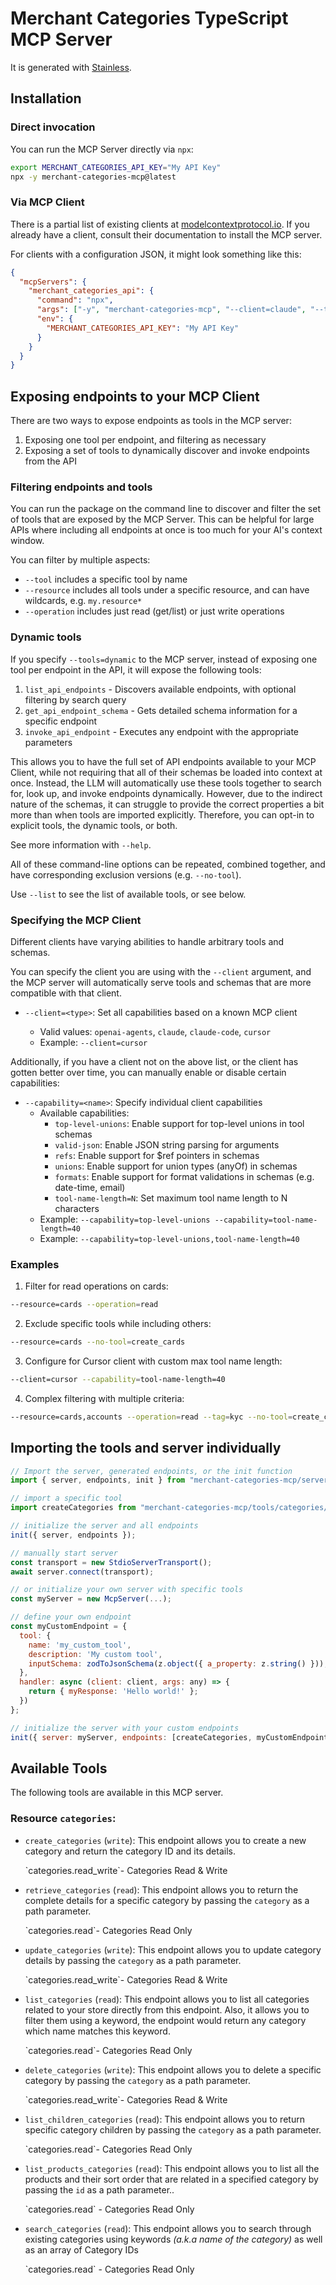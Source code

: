 # Merchant Categories TypeScript MCP Server

It is generated with [Stainless](https://www.stainless.com/).

## Installation

### Direct invocation

You can run the MCP Server directly via `npx`:

```sh
export MERCHANT_CATEGORIES_API_KEY="My API Key"
npx -y merchant-categories-mcp@latest
```

### Via MCP Client

There is a partial list of existing clients at [modelcontextprotocol.io](https://modelcontextprotocol.io/clients). If you already
have a client, consult their documentation to install the MCP server.

For clients with a configuration JSON, it might look something like this:

```json
{
  "mcpServers": {
    "merchant_categories_api": {
      "command": "npx",
      "args": ["-y", "merchant-categories-mcp", "--client=claude", "--tools=all"],
      "env": {
        "MERCHANT_CATEGORIES_API_KEY": "My API Key"
      }
    }
  }
}
```

## Exposing endpoints to your MCP Client

There are two ways to expose endpoints as tools in the MCP server:

1. Exposing one tool per endpoint, and filtering as necessary
2. Exposing a set of tools to dynamically discover and invoke endpoints from the API

### Filtering endpoints and tools

You can run the package on the command line to discover and filter the set of tools that are exposed by the
MCP Server. This can be helpful for large APIs where including all endpoints at once is too much for your AI's
context window.

You can filter by multiple aspects:

- `--tool` includes a specific tool by name
- `--resource` includes all tools under a specific resource, and can have wildcards, e.g. `my.resource*`
- `--operation` includes just read (get/list) or just write operations

### Dynamic tools

If you specify `--tools=dynamic` to the MCP server, instead of exposing one tool per endpoint in the API, it will
expose the following tools:

1. `list_api_endpoints` - Discovers available endpoints, with optional filtering by search query
2. `get_api_endpoint_schema` - Gets detailed schema information for a specific endpoint
3. `invoke_api_endpoint` - Executes any endpoint with the appropriate parameters

This allows you to have the full set of API endpoints available to your MCP Client, while not requiring that all
of their schemas be loaded into context at once. Instead, the LLM will automatically use these tools together to
search for, look up, and invoke endpoints dynamically. However, due to the indirect nature of the schemas, it
can struggle to provide the correct properties a bit more than when tools are imported explicitly. Therefore,
you can opt-in to explicit tools, the dynamic tools, or both.

See more information with `--help`.

All of these command-line options can be repeated, combined together, and have corresponding exclusion versions (e.g. `--no-tool`).

Use `--list` to see the list of available tools, or see below.

### Specifying the MCP Client

Different clients have varying abilities to handle arbitrary tools and schemas.

You can specify the client you are using with the `--client` argument, and the MCP server will automatically
serve tools and schemas that are more compatible with that client.

- `--client=<type>`: Set all capabilities based on a known MCP client

  - Valid values: `openai-agents`, `claude`, `claude-code`, `cursor`
  - Example: `--client=cursor`

Additionally, if you have a client not on the above list, or the client has gotten better
over time, you can manually enable or disable certain capabilities:

- `--capability=<name>`: Specify individual client capabilities
  - Available capabilities:
    - `top-level-unions`: Enable support for top-level unions in tool schemas
    - `valid-json`: Enable JSON string parsing for arguments
    - `refs`: Enable support for $ref pointers in schemas
    - `unions`: Enable support for union types (anyOf) in schemas
    - `formats`: Enable support for format validations in schemas (e.g. date-time, email)
    - `tool-name-length=N`: Set maximum tool name length to N characters
  - Example: `--capability=top-level-unions --capability=tool-name-length=40`
  - Example: `--capability=top-level-unions,tool-name-length=40`

### Examples

1. Filter for read operations on cards:

```bash
--resource=cards --operation=read
```

2. Exclude specific tools while including others:

```bash
--resource=cards --no-tool=create_cards
```

3. Configure for Cursor client with custom max tool name length:

```bash
--client=cursor --capability=tool-name-length=40
```

4. Complex filtering with multiple criteria:

```bash
--resource=cards,accounts --operation=read --tag=kyc --no-tool=create_cards
```

## Importing the tools and server individually

```js
// Import the server, generated endpoints, or the init function
import { server, endpoints, init } from "merchant-categories-mcp/server";

// import a specific tool
import createCategories from "merchant-categories-mcp/tools/categories/create-categories";

// initialize the server and all endpoints
init({ server, endpoints });

// manually start server
const transport = new StdioServerTransport();
await server.connect(transport);

// or initialize your own server with specific tools
const myServer = new McpServer(...);

// define your own endpoint
const myCustomEndpoint = {
  tool: {
    name: 'my_custom_tool',
    description: 'My custom tool',
    inputSchema: zodToJsonSchema(z.object({ a_property: z.string() })),
  },
  handler: async (client: client, args: any) => {
    return { myResponse: 'Hello world!' };
  })
};

// initialize the server with your custom endpoints
init({ server: myServer, endpoints: [createCategories, myCustomEndpoint] });
```

## Available Tools

The following tools are available in this MCP server.

### Resource `categories`:

- `create_categories` (`write`): This endpoint allows you to create a new category and return the category ID and its details.

  <Accordion title="Scopes" defaultOpen={true} icon="lucide-key-round">
  `categories.read_write`- Categories Read & Write
  </Accordion>

- `retrieve_categories` (`read`): This endpoint allows you to return the complete details for a specific category by passing the `category` as a path parameter.

  <Accordion title="Scopes" defaultOpen={true} icon="lucide-key-round">
  `categories.read`- Categories Read Only
  </Accordion>

- `update_categories` (`write`): This endpoint allows you to update category details by passing the `category` as a path parameter.

  <Accordion title="Scopes" defaultOpen={true} icon="lucide-key-round">
  `categories.read_write`- Categories Read & Write
  </Accordion>

- `list_categories` (`read`): This endpoint allows you to list all categories related to your store directly from this endpoint. Also, it allows you to filter them using a keyword, the endpoint would return any category which name matches this keyword.

  <Accordion title="Scopes" defaultOpen={true} icon="lucide-key-round">
  `categories.read`- Categories Read Only
  </Accordion>

- `delete_categories` (`write`): This endpoint allows you to delete a specific category by passing the `category` as a path parameter.

  <Accordion title="Scopes" defaultOpen={true} icon="lucide-key-round">
  `categories.read_write`- Categories Read & Write
  </Accordion>

- `list_children_categories` (`read`): This endpoint allows you to return specific category children by passing the `category` as a path parameter.

  <Accordion title="Scopes" defaultOpen={true} icon="lucide-key-round">
  `categories.read`- Categories Read Only
  </Accordion>

- `list_products_categories` (`read`): This endpoint allows you to list all the products and their sort order that are related in a specified category by passing the `id` as a path parameter..

  <Accordion title="Scopes" defaultOpen={true} icon="lucide-key-round">
  `categories.read` - Categories Read Only
  </Accordion>

- `search_categories` (`read`): This endpoint allows you to search through existing categories using keywords _(a.k.a name of the category)_ as well as an array of Category IDs

  <Accordion title="Scopes" defaultOpen={true} icon="lucide-key-round">
  `categories.read` - Categories Read Only
  </Accordion>
